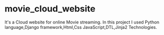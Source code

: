 # movie_cloud_website
It's a Cloud website for online Movie streaming.
In this project I used Python language,Django framework,Html,Css JavaScript,DTL,Jinja2 Technologies.
